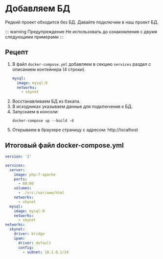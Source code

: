 # Добавляем БД

Редкий проект обходится без БД. Давайте подключим в наш проект БД.

::: warning Предупреждение
Не использовать до ознакомления с двумя следующими примерами
:::

## Рецепт
1. В файл `docker-compose.yml` добавляем в секцию `services` раздел с описанием контейнера (4 строки).
    ```yaml
    mysql:
      image: mysql:8
      networks:
        - skynet
    ```
1. Восстанавливаем БД из бэкапа.
1. В исходниках указываем данные для подключения к БД.
1. Запускаем в консоли:
    ```
    docker-compose up --build -d
    ```
1. Открываем в браузере страницу с адресом: http://localhost

## Итоговый файл docker-compose.yml
```yaml
version: '2'

services:
  server:
    image: php:7-apache
    ports:
      - 80:80
    volumes:
      - ./src:/var/www/html
    networks:
      - skynet
  mysql:
    image: mysql:8
    networks:
      - skynet
networks:
  skynet:
    driver: bridge
    ipam:
      driver: default
      config:
        - subnet: 10.1.0.1/24      
```
